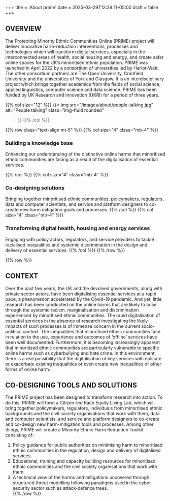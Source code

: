 +++
title = 'About prime'
date = 2025-03-29T12:29:11-05:00
draft = false
+++
## OVERVIEW

The Protecting Minority Ethnic Communities Online (PRIME) project will deliver innovative harm-reduction interventions,
processes and technologies which will transform digital services, especially in the interconnected areas of health,
social housing and energy, and create safer online spaces for the UK’s minoritised ethnic population. PRIME was launched
in April 2022 by a consortium of universities led by Heriot-Watt. The other consortium partners are The Open University,
Cranfield University and the universities of York and Glasgow. It is an interdisciplinary project which brings together
academics from the fields of social science, applied linguistics, computer science and data science. PRIME has been
funded by UK Research and Innovation (UKRI) for a period of three years.

{{% col size="12" %}}
{{< img
src="/images/about/people-talking.jpg"
alt="People talking"
class="img-fluid rounded"
>}}
{{% /col %}}

{{% row class="text-align mt-5" %}}
{{% col size="4" class="mb-4" %}}

### Building a knowledge base

Enhancing our understanding of the distinctive online harms that minoritised ethnic communities are facing as a result of the digitalisation of essential services.

  {{% /col %}}
  {{% col size="4" class="mb-4" %}}

### Co-designing solutions

Bringing together minoritised ethnic communities, policymakers, regulators, data and computer scientists, and service and platform designers to co-create new harm mitigation goals and processes.
{{% /col %}}
{{% col size="4" class="mb-4" %}}

### Transforming digital health, housing and energy services

Engaging with policy actors, regulators, and service providers to tackle racialised inequalities and systemic discrimination in the design and delivery of essential services.
{{% /col %}}
{{% /row %}}

{{% row %}}
## CONTEXT
Over the past few years, the UK and the devolved governments, along with private sector actors, have been digitalising essential services at a rapid pace, a phenomenon accelerated by the Covid-19 pandemic. And yet, little research has been conducted on the online harms that are likely to arise through the systemic racism, marginalisation and discrimination experienced by minoritised ethnic communities. The rapid digitalisation of essential services in the absence of research investigating the likely impacts of such processes is of immense concern in the current socio-political context. The inequalities that minoritised ethnic communities face in relation to the use, experience and outcomes of ‘offline’ services have been well documented. Furthermore, it is becoming increasingly apparent that minoritised ethnic communities are particularly vulnerable to specific online harms such as cyberbullying and hate crime. In this environment, there is a real possibility that the digitalisation of key services will replicate or exacerbate existing inequalities or even create new inequalities or other forms of online harm.

## CO-DESIGNING TOOLS AND SOLUTIONS
The PRIME project has been designed to transform research into action. To do this, PRIME will form a Citizen-led Race Equity Living Lab, which will bring together policymakers, regulators, individuals from minoritised ethnic backgrounds and the civil society organisations that work with them, data and computer scientists, and service and platform designers to co-create and co-design new harm-mitigation tools and processes.
Among other things, PRIME will create a Minority Ethnic Harm Reduction Toolkit consisting of:
1. Policy guidance for public authorities on minimising harm to minoritised ethnic communities in the regulation, design and delivery of digitalised services.
2. Educational, training and capacity building resources for minoritised ethnic communities and the civil society organisations that work with them.
3. A technical view of the harms and mitigations uncovered through structured threat modelling following paradigms used in the cyber security sector such as attack-defence trees.  
{{% /row %}}